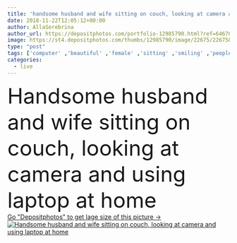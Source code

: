 ```yaml
---
title: 'handsome husband and wife sitting on couch, looking at camera and using laptop at home'
date: 2018-11-22T12:05:12+00:00
author: AllaSerebrina
author_url: https://depositphotos.com/portfolio-12985790.html?ref=64678756
image: https://st4.depositphotos.com/thumbs/12985790/image/22675/226758846/api_thumb_450.jpg?forcejpeg=true
type: "post"
tags: ['computer' ,'beautiful' ,'female' ,'sitting' ,'smiling' ,'people' ,'caucasian' ,'family' ,'male' ,'man' ,'connection' ,'interior' ,'home' ,'couple' ,'woman' ,'communication' ,'wireless' ,'laptop' ,'furniture' ,'together' ,'togetherness' ,'indoors' ,'inside' ,'using' ,'attractive' ,'handsome' ,'gadget' ,'Adults' ,'wife' ,'husband' ,'couch' ,'relationship' ,'boyfriend' ,'girlfriend' ,'looking at camera' ,'copy space' ,'Living Room' ,'digital device' ]
categories: 
  - live
---
```

<div aling="center">
            <font size="60"> Handsome husband and wife sitting on couch, looking at camera and using laptop at home</font>   
</div>
<div>
    <a href='https://depositphotos.com/226758846/stock-photo-handsome-husband-wife-sitting-couch.html?ref=64678756' target=_blank > Go "Depositphotos" to get lage size of this picture ->
        <img href='https://depositphotos.com/226758846/stock-photo-handsome-husband-wife-sitting-couch.html?ref=64678756' src='https://st4.depositphotos.com/12985790/22675/i/950/depositphotos_226758846-stock-photo-handsome-husband-wife-sitting-couch.jpg?forcejpeg=true' alt='Handsome husband and wife sitting on couch, looking at camera and using laptop at home' >
    </a>
</div>
